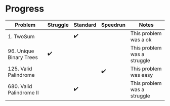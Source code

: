 # Progress
| Problem                 | Struggle    | Standard  | Speedrun | Notes |
| ---                     | ---         | ---       | ---      | ---   |
| 1. TwoSum |             |   ✔️    |      | This problem was a ok|
| 96. Unique Binary Trees  |      ✔️       |       |      | This problem was a struggle|
| 125. Valid Palindrome  |            |       |   ✔️   | This problem was easy|
| 680. Valid Palindrome II |             |    ✔️   |      | This problem was a struggle|
